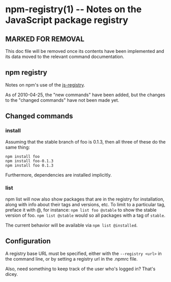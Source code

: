 npm-registry(1) -- Notes on the JavaScript package registry
===========================================================

## MARKED FOR REMOVAL

This doc file will be removed once its contents have been implemented and its
data moved to the relevant command documentation.

## npm registry

Notes on npm's use of the [js-registry](http://github.com/mikeal/js-registry).

As of 2010-04-25, the "new commands" have been added, but the changes to the
"changed commands" have not been made yet.

## Changed commands

### install

Assuming that the stable branch of foo is 0.1.3, then all three of these do
the same thing:

    npm install foo
    npm install foo-0.1.3
    npm install foo 0.1.3

Furthermore, dependencies are installed implicitly.

### list

npm list will now also show packages that are in the registry for
installation, along with info about their tags and versions, etc. To limit to
a particular tag, preface it with @, for instance: `npm list foo @stable` to
show the stable version of foo. `npm list @stable` would so all packages with
a tag of `stable`.

The current behavior will be available via `npm list @installed`.

## Configuration

A registry base URL must be specified, either with the `--registry <url>` in
the command line, or by setting a registry url in the .npmrc file.

Also, need something to keep track of the user who's logged in? That's dicey.
